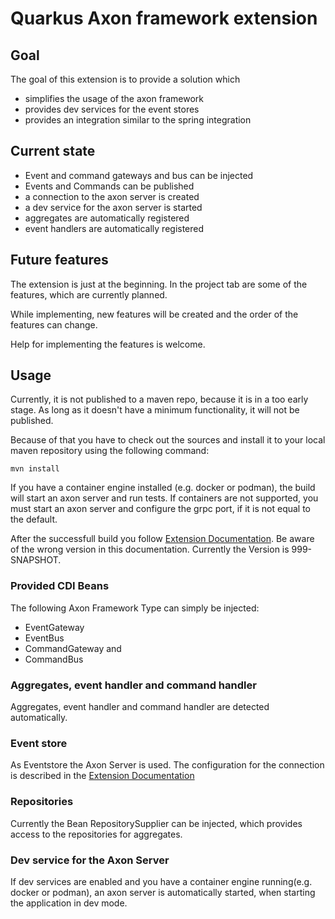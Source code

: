 # Quarkus Axon framework extension

## Goal

The goal of this extension is to provide a solution which 

* simplifies the usage of the axon framework
* provides dev services for the event stores
* provides an integration similar to the spring integration

## Current state

* Event and command gateways and bus can be injected
* Events and Commands can be published
* a connection to the axon server is created
* a dev service for the axon server is started
* aggregates are automatically registered
* event handlers are automatically registered

## Future features
The extension is just at the beginning. In the project tab are some of the features, which are currently planned.

While implementing, new features will be created and the order of the features can change.

Help for implementing the features is welcome.

## Usage

Currently, it is not published to a maven repo, because it is in a too early stage. As long as it doesn't have a minimum functionality, it will not be published.

Because of that you have to check out the sources and install it to your local maven repository using the following command:

```shell
mvn install
```

If you have a container engine installed (e.g. docker or podman), the build will start an axon server and run tests. If containers are not supported, you must start an axon server and configure the grpc port, if it is not equal to the default.

After the successfull build you follow [Extension Documentation](docs/modules/ROOT/pages/index.adoc). Be aware of the wrong version in this documentation. Currently the Version is 999-SNAPSHOT.

### Provided CDI Beans

The following Axon Framework Type can simply be injected:   

* EventGateway
* EventBus
* CommandGateway and
* CommandBus

### Aggregates, event handler and command handler

Aggregates, event handler and command handler are detected automatically.

### Event store

As Eventstore the Axon Server is used. The configuration for the connection is described in the [Extension Documentation](docs/modules/ROOT/pages/index.adoc)

### Repositories

Currently the Bean RepositorySupplier can be injected, which provides access to the repositories for aggregates. 

### Dev service for the Axon Server

If dev services are enabled and you have a container engine running(e.g. docker or podman), an axon server is automatically started, when starting the application in dev mode.